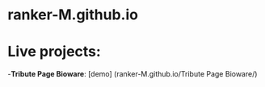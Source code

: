 # ranker-M.github.io
# Live projects:

-**Tribute Page Bioware**: [demo] (ranker-M.github.io/Tribute Page Bioware/)
